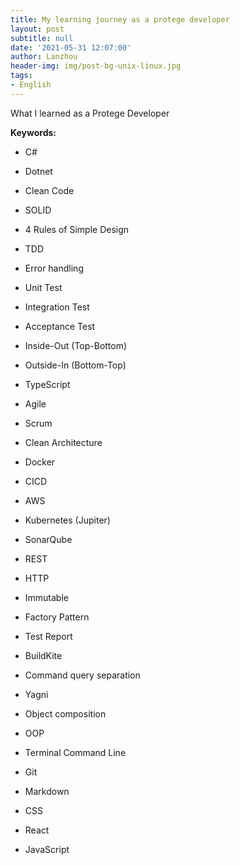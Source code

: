 ```yaml
---
title: My learning journey as a protege developer
layout: post
subtitle: null
date: '2021-05-31 12:07:00'
author: Lanzhou
header-img: img/post-bg-unix-linux.jpg
tags:
- English
---
```


What I learned as a Protege Developer


**Keywords:**
- C#
- Dotnet
- Clean Code
- SOLID
- 4 Rules of Simple Design
- TDD
- Error handling
- Unit Test
- Integration Test
- Acceptance Test
- Inside-Out (Top-Bottom)
- Outside-In (Bottom-Top)
- TypeScript
- Agile
- Scrum


- Clean Architecture
- Docker
- CICD
- AWS
- Kubernetes (Jupiter)
- SonarQube
- REST
- HTTP
- Immutable
- Factory Pattern
- Test Report
- BuildKite

- Command query separation
- Yagni
- Object composition
- OOP


- Terminal Command Line
- Git
- Markdown
- CSS
- React
- JavaScript




